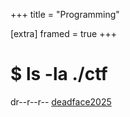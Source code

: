 +++
title = "Programming"

[extra]
framed = true
+++

# $ ls -la ./ctf
dr--r--r-- [deadface2025](/ctf/deadface2025/) <br/>
